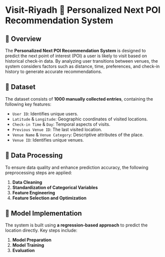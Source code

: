 # Visit-Riyadh 🌟 Personalized Next POI Recommendation System

## 📌 Overview
The **Personalized Next POI Recommendation System** is designed to predict the next point of interest (POI) a user is likely to visit based on historical check-in data. By analyzing user transitions between venues, the system considers factors such as distance, time, preferences, and check-in history to generate accurate recommendations.

## 📂 Dataset
The dataset consists of **1000 manually collected entries**, containing the following key features:
- `User ID`: Identifies unique users.
- `Latitude` & `Longitude`: Geographic coordinates of visited locations.
- `Check-in Time` & `Day`: Temporal aspects of visits.
- `Previous Venue ID`: The last visited location.
- `Venue Name` & `Venue Category`: Descriptive attributes of the place.
- `Venue ID`: Identifies unique venues.

## 🔄 Data Processing
To ensure data quality and enhance prediction accuracy, the following preprocessing steps are applied:
1. **Data Cleaning**
2. **Standardization of Categorical Variables**
3. **Feature Engineering**
4. **Feature Selection and Optimization**

## 🤖 Model Implementation
The system is built using **a regression-based approach** to predict the location directly. Key steps include:
1. **Model Preparation**
2. **Model Training**
3. **Evaluation**
